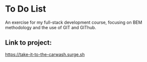 # To Do List
An exercise for my full-stack development course, focusing on BEM methodology and the use of GIT and GIThub.

## Link to project:
https://take-it-to-the-carwash.surge.sh

